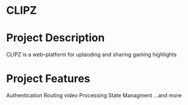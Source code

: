 # CLIPZ

# Project Description
CLIPZ  is a web-platform for uplaoding and sharing gaming highlights

# Project Features
Authentication
Routing
video Processing
State Managment
...and more
